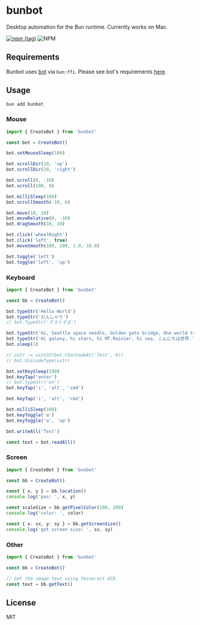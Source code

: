 # bunbot

Desktop automation for the Bun runtime. Currently works on Mac.

[![npm (tag)](https://img.shields.io/npm/v/bunbot?style=flat&colorA=000000&colorB=000000)](https://www.npmjs.com/package/bunbot) ![NPM](https://img.shields.io/npm/l/bunbot?style=flat&colorA=000000&colorB=000000)

## Requirements

Bunbot uses [bot](https://github.com/go-vgo/bot) via `bun:ffi`. Please see bot's requirements [here](https://github.com/go-vgo/bot#requirements).

## Usage

```bash
bun add bunbot
```

### Mouse

```ts
import { CreateBot } from 'bunbot'

const bot = CreateBot()

bot.setMouseSleep(100)

bot.scrollDir(10, 'up')
bot.scrollDir(20, 'right')

bot.scroll(0, -10)
bot.scroll(100, 0)

bot.milliSleep(100)
bot.scrollSmooth(-10, 6)

bot.move(10, 20)
bot.moveRelative(0, -10)
bot.dragSmooth(10, 10)

bot.click('wheelRight')
bot.click('left', true)
bot.moveSmooth(100, 200, 1.0, 10.0)

bot.toggle('left')
bot.toggle('left', 'up')
```

### Keyboard

```ts
import { CreateBot } from 'bunbot'

const bb = CreateBot()

bot.typeStr('Hello World')
bot.typeStr('だんしゃり')
// bot.TypeStr('テストする')

bot.typeStr('Hi, Seattle space needle, Golden gate bridge, One world trade center.')
bot.typeStr('Hi galaxy, hi stars, hi MT.Rainier, hi sea. こんにちは世界.')
bot.sleep(1)

// ustr := uint32(bot.CharCodeAt('Test', 0))
// bot.UnicodeType(ustr)

bot.setKeySleep(100)
bot.keyTap('enter')
// bot.TypeStr('en')
bot.keyTap('i', 'alt', 'cmd')

bot.keyTap('i', 'alt', 'cmd')

bot.milliSleep(100)
bot.keyToggle('a')
bot.keyToggle('a', 'up')

bot.writeAll('Test')

const text = bot.readAll()
```

### Screen

```ts
import { CreateBot } from 'bunbot'

const bb = CreateBot()

const { x, y } = bb.location()
console.log('pos: ', x, y)

const scaleSize = bb.getPixelColor(100, 200)
console.log('color: ', color)

const { x: sx, y: sy } = bb.getScreenSize()
console.log('get screen size: ', sx, sy)
```

### Other

```ts
import { CreateBot } from 'bunbot'

const bb = CreateBot()

// Get the image text using Tesseract OCR.
const text = bb.getText()
```

## License

MIT
